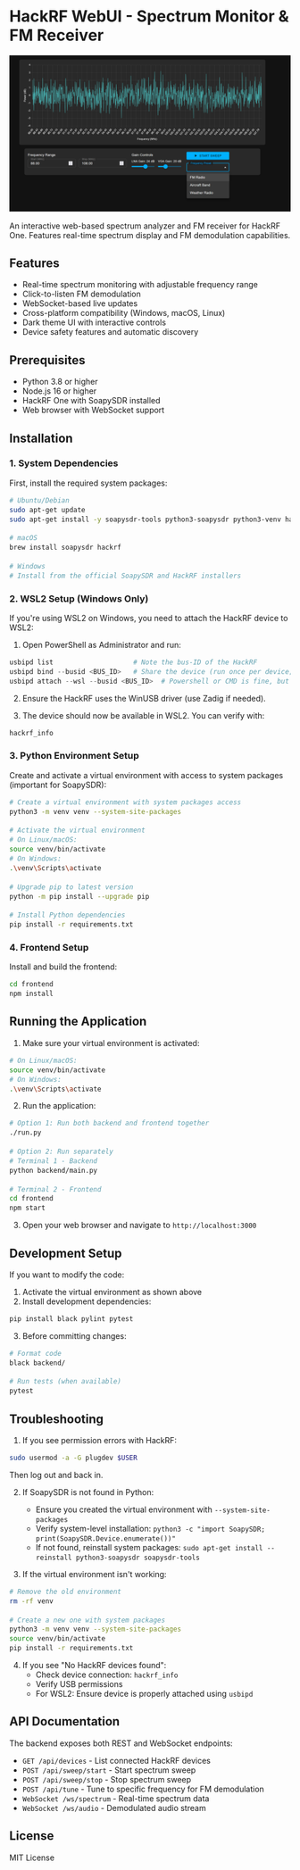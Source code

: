 # HackRF WebUI - Spectrum Monitor & FM Receiver

![HackRF WebUI Screenshot](docs/images/hackrf-webui-screenshot.png)

An interactive web-based spectrum analyzer and FM receiver for HackRF One. Features real-time spectrum display and FM demodulation capabilities.

## Features

- Real-time spectrum monitoring with adjustable frequency range
- Click-to-listen FM demodulation
- WebSocket-based live updates
- Cross-platform compatibility (Windows, macOS, Linux)
- Dark theme UI with interactive controls
- Device safety features and automatic discovery

## Prerequisites

- Python 3.8 or higher
- Node.js 16 or higher
- HackRF One with SoapySDR installed
- Web browser with WebSocket support

## Installation

### 1. System Dependencies

First, install the required system packages:

```bash
# Ubuntu/Debian
sudo apt-get update
sudo apt-get install -y soapysdr-tools python3-soapysdr python3-venv hackrf

# macOS
brew install soapysdr hackrf

# Windows
# Install from the official SoapySDR and HackRF installers
```

### 2. WSL2 Setup (Windows Only)

If you're using WSL2 on Windows, you need to attach the HackRF device to WSL2:

1. Open PowerShell as Administrator and run:
```powershell
usbipd list                    # Note the bus-ID of the HackRF
usbipd bind --busid <BUS_ID>   # Share the device (run once per device; survives reboots)
usbipd attach --wsl --busid <BUS_ID>  # Powershell or CMD is fine, but ensure a WSL shell is open
```

2. Ensure the HackRF uses the WinUSB driver (use Zadig if needed).

3. The device should now be available in WSL2. You can verify with:
```bash
hackrf_info
```

### 3. Python Environment Setup

Create and activate a virtual environment with access to system packages (important for SoapySDR):

```bash
# Create a virtual environment with system packages access
python3 -m venv venv --system-site-packages

# Activate the virtual environment
# On Linux/macOS:
source venv/bin/activate
# On Windows:
.\venv\Scripts\activate

# Upgrade pip to latest version
python -m pip install --upgrade pip

# Install Python dependencies
pip install -r requirements.txt
```

### 4. Frontend Setup

Install and build the frontend:

```bash
cd frontend
npm install
```

## Running the Application

1. Make sure your virtual environment is activated:
```bash
# On Linux/macOS:
source venv/bin/activate
# On Windows:
.\venv\Scripts\activate
```

2. Run the application:
```bash
# Option 1: Run both backend and frontend together
./run.py

# Option 2: Run separately
# Terminal 1 - Backend
python backend/main.py

# Terminal 2 - Frontend
cd frontend
npm start
```

3. Open your web browser and navigate to `http://localhost:3000`

## Development Setup

If you want to modify the code:

1. Activate the virtual environment as shown above
2. Install development dependencies:
```bash
pip install black pylint pytest
```

3. Before committing changes:
```bash
# Format code
black backend/

# Run tests (when available)
pytest
```

## Troubleshooting

1. If you see permission errors with HackRF:
```bash
sudo usermod -a -G plugdev $USER
```
Then log out and back in.

2. If SoapySDR is not found in Python:
   - Ensure you created the virtual environment with `--system-site-packages`
   - Verify system-level installation: `python3 -c "import SoapySDR; print(SoapySDR.Device.enumerate())"`
   - If not found, reinstall system packages: `sudo apt-get install --reinstall python3-soapysdr soapysdr-tools`

3. If the virtual environment isn't working:
```bash
# Remove the old environment
rm -rf venv

# Create a new one with system packages
python3 -m venv venv --system-site-packages
source venv/bin/activate
pip install -r requirements.txt
```

4. If you see "No HackRF devices found":
   - Check device connection: `hackrf_info`
   - Verify USB permissions
   - For WSL2: Ensure device is properly attached using `usbipd`

## API Documentation

The backend exposes both REST and WebSocket endpoints:

- `GET /api/devices` - List connected HackRF devices
- `POST /api/sweep/start` - Start spectrum sweep
- `POST /api/sweep/stop` - Stop spectrum sweep
- `POST /api/tune` - Tune to specific frequency for FM demodulation
- `WebSocket /ws/spectrum` - Real-time spectrum data
- `WebSocket /ws/audio` - Demodulated audio stream

## License

MIT License
